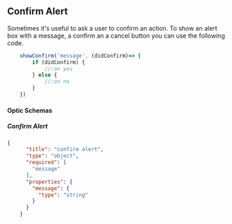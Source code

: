 <!-- metadata name="confirmAlert" author="aidan" version="0.1.0" -->

## Confirm Alert
Sometimes it's useful to ask a user to confirm an action. To show an alert box with a message, a confirm an a cancel button you can use the following code. 

<!-- lens-def
schema="confirmAlert"
name="Show Confirm Alert"
"message".containing => message
"didConfirm"*
"on yes" = ( any )
"on no" = ( any )

-->
```javascript
    showConfirm('message', (didConfirm)=> {
        if (didConfirm) {
            //:on yes
        } else {
            //:on no
        }
    })
```


#### Optic Schemas
##### Confirm Alert
<!-- schema-def
id="confirmAlert"
-->
```json
{
      "title": "confirm alert",
      "type": "object",
      "required": [
        "message"
      ],
      "properties": {
        "message": {
          "type": "string"
        }
      }
    }
```